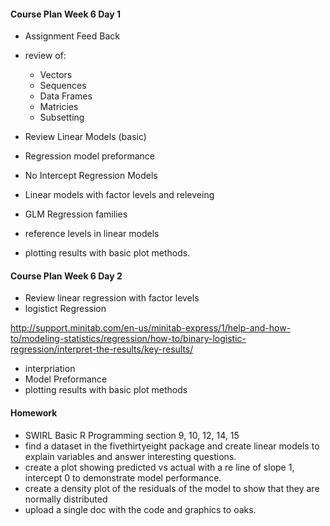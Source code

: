 #### Course Plan Week 6 Day 1
  * Assignment Feed Back
  * review of:
    + Vectors
    + Sequences
    + Data Frames
    + Matricies
    + Subsetting
    
  * Review Linear Models (basic)
  * Regression model preformance
  * No Intercept Regression Models
  * Linear models with factor levels and releveing
  * GLM  Regression families 
  * reference levels in linear models
  * plotting results with basic plot methods. 
  
#### Course Plan Week 6 Day 2
  * Review linear regression with factor levels
  * logistict Regression
  
http://support.minitab.com/en-us/minitab-express/1/help-and-how-to/modeling-statistics/regression/how-to/binary-logistic-regression/interpret-the-results/key-results/

  * interpriation
  * Model Preformance
  * plotting results with basic plot methods 
  
#### Homework
  + SWIRL Basic R Programming section 9, 10, 12, 14, 15
  + find a dataset in the fivethirtyeight package and create linear models to explain variables
  and answer interesting questions.
  + create a plot showing predicted vs actual with a re line of slope 1, intercept 0 to demonstrate model performance.
  + create a density plot of the residuals of the model to show that they are normally distributed
 + upload a single doc with the code and graphics to oaks.
 